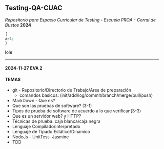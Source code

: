 ## Testing-QA-CUAC

*Repositorio para Espacio Curricular de Testing - Escuela PROA - Corral de Bustos*
**2024**

``` php
{
a=1;
}
```
lole

___________
#### 2024-11-27 EVA 2
#### TEMAS 
 - git - Repositorio/Directorio de Trabajo/Area de preparación
     * comandos basicos: (init/add/log/commit/branch/merge/pull/push) 
- MarkDown - Que es?
- Que son las pruebas de software? (3-1)
- Tipos de prueba de software de acuerdo a lo que verifican(3-3)
- Que es un servidor web? y HTTP?
- Técnicas de prueba. caja blanca/caja negra
- Lenguaje Compilado/Interpretado
- Lenguaje de Tipado Estático/Dinamico
- NodeJs - UnitTest- Jasmine
- TDD 

